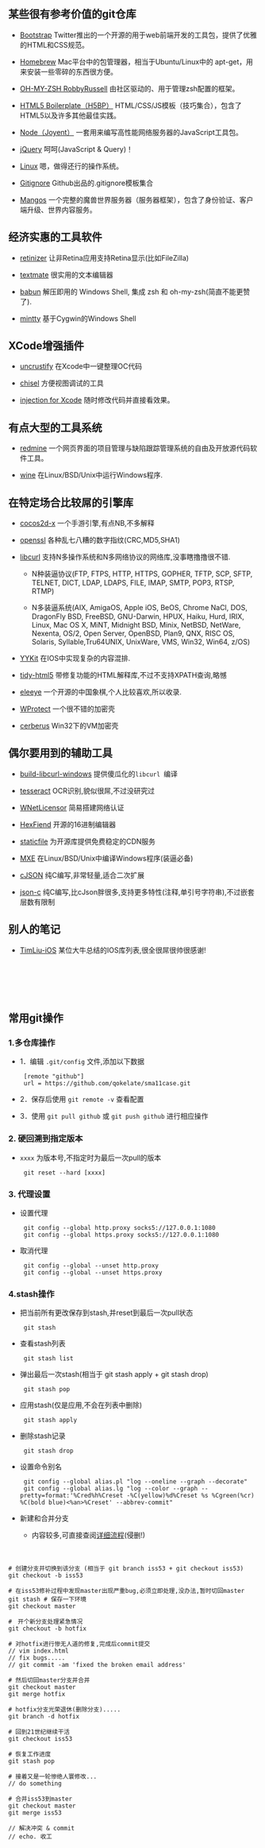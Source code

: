 
## 某些很有参考价值的git仓库
* [Bootstrap](https://github.com/twitter/bootstrap) Twitter推出的一个开源的用于web前端开发的工具包，提供了优雅的HTML和CSS规范。

* [Homebrew](https://github.com/mxcl/homebrew) Mac平台中的包管理器，相当于Ubuntu/Linux中的 apt-get，用来安装一些零碎的东西很方便。

* [OH-MY-ZSH RobbyRussell](https://github.com/robbyrussell/oh-my-zsh) 由社区驱动的、用于管理zsh配置的框架。

* [HTML5 Boilerplate（H5BP）](https://github.com/h5bp/html5-boilerplate) HTML/CSS/JS模板（技巧集合），包含了HTML5以及许多其他最佳实践。

* [Node（Joyent）](https://github.com/joyent/node) 一套用来编写高性能网络服务器的JavaScript工具包。

* [jQuery](https://github.com/jQuery/jQuery) 呵呵(JavaScript & Query)！

* [Linux](https://github.com/torvalds/linux) 嗯，做得还行的操作系统。

* [Gitignore](https://github.com/github/gitignore) Github出品的.gitignore模板集合

* [Mangos](https://github.com/mangos) 一个完整的魔兽世界服务器（服务器框架），包含了身份验证、客户端升级、世界内容服务。

## 经济实惠的工具软件
* [retinizer](http://retinizer.mikelpr.com/) 让非Retina应用支持Retina显示(比如FileZilla)

* [textmate](https://github.com/textmate/textmate) 很实用的文本编辑器

* [babun](https://github.com/babun/babun) 解压即用的 Windows Shell, 集成 zsh 和 oh-my-zsh(简直不能更赞了).

* [mintty](https://github.com/mintty/mintty) 基于Cygwin的Windows Shell

## XCode增强插件
* [uncrustify](https://github.com/uncrustify/uncrustify) 在Xcode中一键整理OC代码

* [chisel](https://github.com/facebook/chisel) 方便视图调试的工具

* [injection for Xcode](https://github.com/johnno1962/injectionforxcode) 随时修改代码并直接看效果。

## 有点大型的工具系统
* [redmine](https://github.com/redmine/redmine) 一个网页界面的项目管理与缺陷跟踪管理系统的自由及开放源代码软件工具。

* [wine](https://wiki.winehq.org/Git_Wine_Tutorial) 在Linux/BSD/Unix中运行Windows程序.

## 在特定场合比较屌的引擎库
* [cocos2d-x](https://github.com/cocos2d/cocos2d-x) 一个手游引擎,有点NB,不多解释

* [openssl](https://github.com/openssl/openssl) 各种乱七八糟的数字指纹(CRC,MD5,SHA1)

* [libcurl](https://github.com/curl/curl) 支持N多操作系统和N多网络协议的网络库,没事瞎撸撸很不错.
	- N种装逼协议(FTP, FTPS, HTTP, HTTPS, GOPHER, TFTP, SCP, SFTP, TELNET, DICT, LDAP, LDAPS, FILE, IMAP, SMTP, POP3, RTSP, RTMP)
	
	- N多装逼系统(AIX, AmigaOS, Apple iOS, BeOS, Chrome NaCl, DOS, DragonFly BSD, FreeBSD, GNU-Darwin, HPUX, Haiku, Hurd, IRIX, Linux, Mac OS X, MiNT, Midnight BSD, Minix, NetBSD, NetWare, Nexenta, OS/2, Open Server, OpenBSD, Plan9, QNX, RISC OS, Solaris, Syllable,Tru64UNIX, UnixWare, VMS, Win32, Win64, z/OS)

* [YYKit](https://github.com/ibireme/YYKit) 在IOS中实现复杂的内容混排.

* [tidy-html5](https://github.com/htacg/tidy-html5) 带修复功能的HTML解释库,不过不支持XPATH查询,略憾

* [eleeye](https://github.com/xqbase/eleeye) 一个开源的中国象棋,个人比较喜欢,所以收录.

* [WProtect](https://github.com/xiaoweime/WProtect) 一个很不错的加密壳

* [cerberus](https://github.com/devilogic/cerberus) Win32下的VM加密壳

## 偶尔要用到的辅助工具
* [build-libcurl-windows](https://github.com/blackrosezy/build-libcurl-windows) 提供傻瓜化的`libcurl `编译

* [tesseract](https://github.com/tesseract-ocr/tesseract) OCR识别,貌似很屌,不过没研究过

* [WNetLicensor](https://github.com/xiaoweime/WNetLicensor) 简易搭建网络认证

* [HexFiend](https://github.com/ridiculousfish/HexFiend) 开源的16进制编辑器

* [staticfile](https://github.com/staticfile/static) 为开源库提供免费稳定的CDN服务 

* [MXE](https://github.com/mxe/mxe) 在Linux/BSD/Unix中编译Windows程序(装逼必备)

* [cJSON](https://github.com/DaveGamble/cJSON) 纯C编写,非常轻量,适合二次扩展

* [json-c](https://github.com/jehiah/json-c) 纯C编写,比cJson胖很多,支持更多特性(注释,单引号字符串),不过嵌套层数有限制

## 别人的笔记
* [TimLiu-iOS](https://github.com/Tim9Liu9/TimLiu-iOS) 某位大牛总结的IOS库列表,很全很屌很帅很感谢!

<BR />
<BR />
<BR />
<BR />


## 常用git操作
### 1.多仓库操作
 * 1．编辑 `.git/config` 文件,添加以下数据
 
 		[remote "github"]
		url = https://github.com/qokelate/sma11case.git
			
 * 2．保存后使用 `git remote -v` 查看配置
			
 * 3．使用 `git pull github` 或 `git push github` 进行相应操作



### 2. 硬回溯到指定版本
 * `xxxx` 为版本号,不指定时为最后一次pull的版本

		git reset --hard [xxxx]

### 3. 代理设置
 * 设置代理
 
		git config --global http.proxy socks5://127.0.0.1:1080
		git config --global https.proxy socks5://127.0.0.1:1080


 * 取消代理

		git config --global --unset http.proxy  
		git config --global --unset https.proxy

### 4.stash操作
 * 把当前所有更改保存到stash,并reset到最后一次pull状态

		git stash
	
 * 查看stash列表

		git stash list

 * 弹出最后一次stash(相当于 git stash apply + git stash drop)

		git stash pop


 * 应用stash(仅是应用,不会在列表中删除)

		git stash apply


 * 删除stash记录

		git stash drop

 * 设置命令别名

		git config --global alias.pl "log --oneline --graph --decorate"
		git config --global alias.lg "log --color --graph --pretty=format:'%Cred%h%Creset -%C(yellow)%d%Creset %s %Cgreen(%cr) %C(bold blue)<%an>%Creset' --abbrev-commit"
	
 * 新建和合并分支

	* 内容较多,可直接查阅[详细流程](https://git-scm.com/book/zh/v1/Git-%E5%88%86%E6%94%AF-%E5%88%86%E6%94%AF%E7%9A%84%E6%96%B0%E5%BB%BA%E4%B8%8E%E5%90%88%E5%B9%B6)(侵删!)

　

	# 创建分支并切换到该分支 (相当于 git branch iss53 + git checkout iss53)
	git checkout -b iss53
	
	# 在iss53修补过程中发现master出现严重bug,必须立即处理,没办法,暂时切回master
	git stash # 保存一下环境
	git checkout master
	
	#　开个新分支处理紧急情况
	git checkout -b hotfix
	
	# 对hotfix进行惨无人道的修复,完成后commit提交
	// vim index.html
	// fix bugs.....
	// git commit -am 'fixed the broken email address'
	
	# 然后切回master分支并合并
	git checkout master
	git merge hotfix
	
	# hotfix分支光荣退休(删除分支).....
	git branch -d hotfix
	
	# 回到21世纪继续干活
	git checkout iss53
	
	# 恢复工作进度
	git stash pop
	
	# 接着又是一轮惨绝人寰修改...
	// do something
	
	# 合并iss53到master
	git checkout master
	git merge iss53
	
	// 解决冲突 & commit
	// echo. 收工

